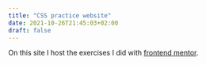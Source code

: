 ```yaml
---
title: "CSS practice website"
date: 2021-10-26T21:45:03+02:00
draft: false
---
```

On this site I host the exercises I did with [frontend mentor](frontendmentor.io).
